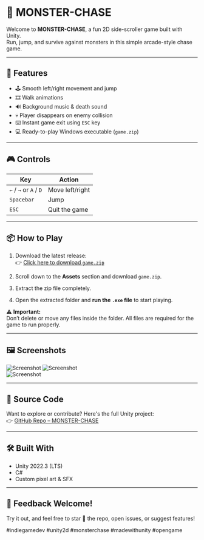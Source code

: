 # 👾 MONSTER-CHASE

Welcome to **MONSTER-CHASE**, a fun 2D side-scroller game built with Unity.  
Run, jump, and survive against monsters in this simple arcade-style chase game.

---

## 🚀 Features

- 🕹️ Smooth left/right movement and jump
- 🎞️ Walk animations
- 🔊 Background music & death sound
- 💀 Player disappears on enemy collision
- ⌨️ Instant game exit using `ESC` key
- 💻 Ready-to-play Windows executable (`game.zip`)

---

## 🎮 Controls

| Key         | Action              |
|-------------|---------------------|
| `←` / `→` or `A` / `D` | Move left/right     |
| `Spacebar`  | Jump                |
| `ESC`       | Quit the game       |

---

## 📦 How to Play

1. Download the latest release:  
   👉 [Click here to download `game.zip`](https://github.com/Aaravjaii/MONSTER-CHASE/releases/tag/v1.0.0)

2. Scroll down to the **Assets** section and download `game.zip`.

3. Extract the zip file completely.

4. Open the extracted folder and **run the `.exe` file** to start playing.

⚠️ **Important:**  
Don’t delete or move any files inside the folder. All files are required for the game to run properly.

---

## 🖼️ Screenshots

![Screenshot](Screenshot%202025-07-10%20101228.png)
![Screenshot](Screenshot%202025-07-10%20101903.png)  
![Screenshot](Screenshot%202025-07-10%20104436.png)

---

## 🧩 Source Code

Want to explore or contribute? Here's the full Unity project:  
👉 [GitHub Repo – MONSTER-CHASE](https://github.com/Aaravjaii/MONSTER-CHASE)

---

## 🛠️ Built With

- Unity 2022.3 (LTS)
- C#
- Custom pixel art & SFX

---

## 📣 Feedback Welcome!

Try it out, and feel free to star 🌟 the repo, open issues, or suggest features!

#indiegamedev #unity2d #monsterchase #madewithunity #opengame
